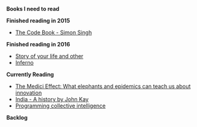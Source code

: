 **Books I need to read**

**Finished reading in 2015**

* [The Code Book - Simon Singh](http://www.goodreads.com/book/show/17994.The_Code_Book)

**Finished reading in 2016**

* [Story of your life and other](http://www.goodreads.com/book/show/223380.Stories_of_Your_Life_and_Others)
* [Inferno](http://www.goodreads.com/book/show/17212231-inferno)

**Currently Reading**

* [The Medici Effect: What elephants and epidemics can teach us about innovation](http://www.goodreads.com/book/show/255132.The_Medici_Effect)
* [India - A history by John Kay](http://www.goodreads.com/book/show/174501.India)
* [Programming collective intelligence](http://www.goodreads.com/book/show/1741472.Programming_Collective_Intelligence)


**Backlog**
